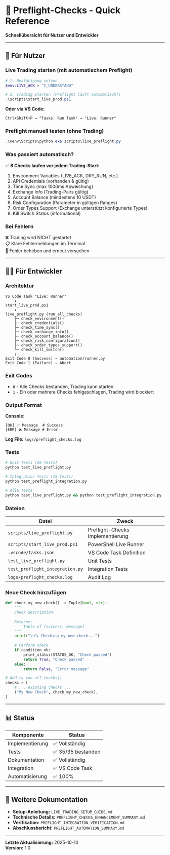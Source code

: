 # 🚀 Preflight-Checks - Quick Reference

**Schnellübersicht für Nutzer und Entwickler**

---

## 👤 Für Nutzer

### Live Trading starten (mit automatischem Preflight)

```powershell
# 1. Bestätigung setzen
$env:LIVE_ACK = "I_UNDERSTAND"

# 2. Trading starten (Preflight läuft automatisch!)
.\scripts\start_live_prod.ps1
```

**Oder via VS Code:**
```
Ctrl+Shift+P → "Tasks: Run Task" → "Live: Runner"
```

### Preflight manuell testen (ohne Trading)

```powershell
.\venv\Scripts\python.exe scripts\live_preflight.py
```

### Was passiert automatisch?

✅ **8 Checks laufen vor jedem Trading-Start:**
1. Environment Variables (LIVE_ACK, DRY_RUN, etc.)
2. API Credentials (vorhanden & gültig)
3. Time Sync (max 1000ms Abweichung)
4. Exchange Info (Trading-Pairs gültig)
5. Account Balance (mindestens 10 USDT)
6. Risk Configuration (Parameter in gültigen Ranges)
7. Order Types Support (Exchange unterstützt konfigurierte Types)
8. Kill Switch Status (informational)

### Bei Fehlern

❌ Trading wird NICHT gestartet  
📋 Klare Fehlermeldungen im Terminal  
🔧 Fehler beheben und erneut versuchen  

---

## 👨‍💻 Für Entwickler

### Architektur

```
VS Code Task "Live: Runner"
    ↓
start_live_prod.ps1
    ↓
live_preflight.py (run_all_checks)
    ├─ check_environment()
    ├─ check_credentials()
    ├─ check_time_sync()
    ├─ check_exchange_info()
    ├─ check_account_balance()
    ├─ check_risk_configuration()
    ├─ check_order_types_support()
    └─ check_kill_switch()
    ↓
Exit Code 0 (Success) → automation/runner.py
Exit Code 1 (Failure) → Abort
```

### Exit Codes

- `0` - Alle Checks bestanden, Trading kann starten
- `1` - Ein oder mehrere Checks fehlgeschlagen, Trading wird blockiert

### Output Format

**Console:**
```
[OK] ✅ Message  # Success
[ERR] ❌ Message # Error
```

**Log File:** `logs/preflight_checks.log`

### Tests

```bash
# Unit Tests (20 Tests)
python test_live_preflight.py

# Integration Tests (15 Tests)
python test_preflight_integration.py

# Alle Tests
python test_live_preflight.py && python test_preflight_integration.py
```

### Dateien

| Datei | Zweck |
|-------|-------|
| `scripts/live_preflight.py` | Preflight-Checks Implementierung |
| `scripts/start_live_prod.ps1` | PowerShell Live Runner |
| `.vscode/tasks.json` | VS Code Task Definition |
| `test_live_preflight.py` | Unit Tests |
| `test_preflight_integration.py` | Integration Tests |
| `logs/preflight_checks.log` | Audit Log |

### Neue Check hinzufügen

```python
def check_my_new_check() -> Tuple[bool, str]:
    """
    Check description.
    
    Returns:
        Tuple of (success, message)
    """
    print("\n🔍 Checking my new check...")
    
    # Perform check
    if condition_ok:
        print_status(STATUS_OK, "Check passed")
        return True, "Check passed"
    else:
        return False, "Error message"

# Add to run_all_checks()
checks = [
    # ... existing checks ...
    ("My New Check", check_my_new_check),
]
```

---

## 📊 Status

| Komponente | Status |
|-----------|--------|
| Implementierung | ✅ Vollständig |
| Tests | ✅ 35/35 bestanden |
| Dokumentation | ✅ Vollständig |
| Integration | ✅ VS Code Task |
| Automatisierung | ✅ 100% |

---

## 🔗 Weitere Dokumentation

- **Setup-Anleitung:** `LIVE_TRADING_SETUP_GUIDE.md`
- **Technische Details:** `PREFLIGHT_CHECKS_ENHANCEMENT_SUMMARY.md`
- **Verifikation:** `PREFLIGHT_INTEGRATION_VERIFICATION.md`
- **Abschlussbericht:** `PREFLIGHT_AUTOMATION_SUMMARY.md`

---

**Letzte Aktualisierung:** 2025-10-10  
**Version:** 1.0
